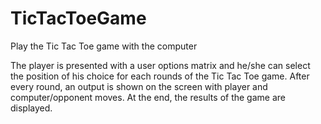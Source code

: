 # TicTacToeGame
Play the Tic Tac Toe game with the computer

The player is presented with a user options matrix and he/she can select the position of his choice for each rounds of the Tic Tac Toe game.
After every round, an output is shown on the screen with player and computer/opponent moves.
At the end, the results of the game are displayed.




